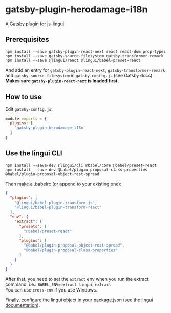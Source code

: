 # gatsby-plugin-herodamage-i18n
 
A [Gatsby](https://github.com/gatsbyjs/gatsby) plugin for [js-lingui](https://github.com/lingui/js-lingui)

## Prerequisites

```
npm install --save gatsby-plugin-react-next react react-dom prop-types
npm install --save gatsby-source-filesystem gatsby-transformer-remark
npm install --save @lingui/react @lingui/babel-preset-react
```

And add an entry for `gatsby-plugin-react-next`, `gatsby-transformer-remark` and `gatsby-source-filesystem` in `gatsby-config.js` (see Gatsby docs)  
**Makes sure `gatsby-plugin-react-next` is loaded first.**

## How to use

Edit `gatsby-config.js`:
```javascript
module.exports = {
  plugins: [
    'gatsby-plugin-herodamage-i18n'
  ]
}
```


## Use the lingui CLI

```
npm install --save-dev @lingui/cli @babel/core @babel/preset-react
npm install --save-dev @babel/plugin-proposal-class-properties @babel/plugin-proposal-object-rest-spread
```

Then make a .babelrc (or append to your existing one):
```json
{
  "plugins": [
    "@lingui/babel-plugin-transform-js",
    "@lingui/babel-plugin-transform-react"
  ],
  "env": {
    "extract": {
      "presets": [
        "@babel/preset-react"
      ],
      "plugins": [
        "@babel/plugin-proposal-object-rest-spread",
        "@babel/plugin-proposal-class-properties"
      ]
    }
  }
}
```

After that, you need to set the `extract` env when you run the extract command, i.e.: `BABEL_ENV=extract lingui extract`  
You can use `cross-env` if you use Windows.

Finally, configure the lingui object in your package.json (see the [lingui documentation](https://lingui.github.io/js-lingui/ref/lingui-conf.html)).
